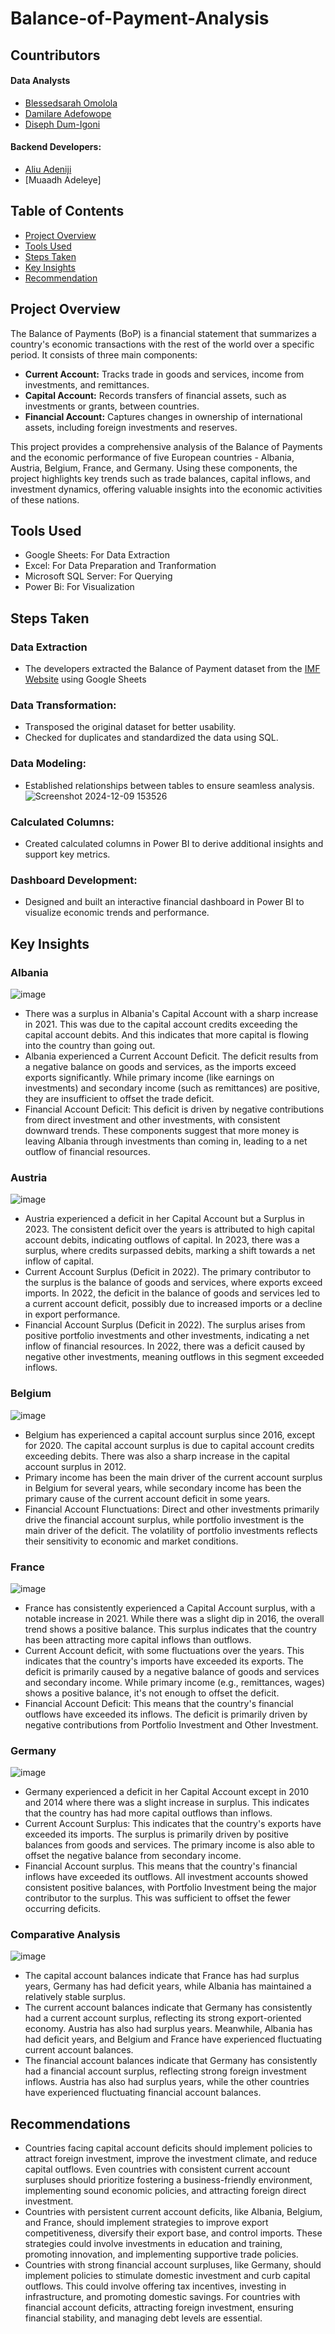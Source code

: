 # Balance-of-Payment-Analysis

## Countributors
#### Data Analysts
- [Blessedsarah Omolola](https://github.com/Blessedsarah)
- [Damilare Adefowope](https://github.com/EmmanetD)
- [Diseph Dum-Igoni](https://github.com/disephD)
#### Backend Developers:
- [Aliu Adeniji](https://www.github.com/adenijialiuadeyemi)
- [Muaadh Adeleye]
  
## Table of Contents
- [Project Overview](https://github.com/Blessedsarah/Balance-of-Payment-Analysis/blob/main/README.md#project-overview)
- [Tools Used](https://github.com/Blessedsarah/Balance-of-Payment-Analysis/blob/main/README.md#tools-used)
- [Steps Taken](https://github.com/Blessedsarah/Balance-of-Payment-Analysis/blob/main/README.md#steps-taken)
- [Key Insights](https://github.com/Blessedsarah/Balance-of-Payment-Analysis/blob/main/README.md#key-insights)
- [Recommendation](https://github.com/Blessedsarah/Balance-of-Payment-Analysis/blob/main/README.md#recommendations)
## Project Overview
The Balance of Payments (BoP) is a financial statement that summarizes a country's economic transactions with the rest of the world over a specific period. It consists of three main components:
- **Current Account:** Tracks trade in goods and services, income from investments, and remittances.
- **Capital Account:** Records transfers of financial assets, such as investments or grants, between countries.
- **Financial Account:** Captures changes in ownership of international assets, including foreign investments and reserves.

This project provides a comprehensive analysis of the Balance of Payments and the economic performance of five European countries - Albania, Austria, Belgium, France, and Germany. Using these components, the project highlights key trends such as trade balances, capital inflows, and investment dynamics, offering valuable insights into the economic activities of these nations.
## Tools Used
- Google Sheets: For Data Extraction
- Excel: For Data Preparation and Tranformation
- Microsoft SQL Server: For Querying
- Power Bi: For Visualization
## Steps Taken
### Data Extraction
- The developers extracted the Balance of Payment dataset from the [IMF Website](https://data.imf.org/regular.aspx?key=62805740) using Google Sheets 
### Data Transformation:
- Transposed the original dataset for better usability.
- Checked for duplicates and standardized the data using SQL.
### Data Modeling:
- Established relationships between tables to ensure seamless analysis.
![Screenshot 2024-12-09 153526](https://github.com/user-attachments/assets/c90e6cb6-4085-4c3d-bdee-45f72c9109e2)
### Calculated Columns:
- Created calculated columns in Power BI to derive additional insights and support key metrics.
### Dashboard Development:
- Designed and built an interactive financial dashboard in Power BI to visualize economic trends and performance.
## Key Insights
### Albania
![image](https://github.com/user-attachments/assets/494ac923-5720-4c35-949b-4e919fb6b73e)
- There was a surplus in Albania's Capital Account with a sharp increase in 2021. This was due to the capital account credits exceeding the capital account debits. And this indicates that more capital is flowing into the country than going out. 
- Albania experienced a Current Account Deficit. The deficit results from a negative balance on goods and services, as the imports exceed exports significantly. While primary income (like earnings on investments) and secondary income (such as remittances) are positive, they are insufficient to offset the trade deficit.
- Financial Account Deficit: This deficit is driven by negative contributions from direct investment and other investments, with consistent downward trends. These components suggest that more money is leaving Albania through investments than coming in, leading to a net outflow of financial resources.
### Austria
![image](https://github.com/user-attachments/assets/65a151f8-b270-4cbe-8ce6-a942dd56ff4c)
- Austria experienced a deficit in her Capital Account but a Surplus in 2023. The consistent deficit over the years is attributed to high capital account debits, indicating outflows of capital. In 2023, there was a surplus, where credits surpassed debits, marking a shift towards a net inflow of capital.
- Current Account Surplus (Deficit in 2022). The primary contributor to the surplus is the balance of goods and services, where exports exceed imports. In 2022, the deficit in the balance of goods and services led to a current account deficit, possibly due to increased imports or a decline in export performance.
- Financial Account Surplus (Deficit in 2022). The surplus arises from positive portfolio investments and other investments, indicating a net inflow of financial resources. In 2022, there was a deficit caused by negative other investments, meaning outflows in this segment exceeded inflows.
### Belgium
![image](https://github.com/user-attachments/assets/3b23003f-e5a7-4657-bcb7-2619f8aa953a)
- Belgium has experienced a capital account surplus since 2016, except for 2020. The capital account surplus is due to capital account credits exceeding debits. There was also a sharp increase in the capital account surplus in 2012.
- Primary income has been the main driver of the current account surplus in Belgium for several years, while secondary income has been the primary cause of the current account deficit in some years.
- Financial Account Flunctuations: Direct and other investments primarily drive the financial account surplus, while portfolio investment is the main driver of the deficit. The volatility of portfolio investments reflects their sensitivity to economic and market conditions.
### France
![image](https://github.com/user-attachments/assets/2266848f-51ba-4568-b1f6-a740559040e6)
- France has consistently experienced a Capital Account surplus, with a notable increase in 2021. While there was a slight dip in 2016, the overall trend shows a positive balance. This surplus indicates that the country has been attracting more capital inflows than outflows.
- Current Account deficit, with some fluctuations over the years. This indicates that the country's imports have exceeded its exports. The deficit is primarily caused by a negative balance of goods and services and secondary income. While primary income (e.g., remittances, wages) shows a positive balance, it's not enough to offset the deficit.
- Financial Account Deficit: This means that the country's financial outflows have exceeded its inflows. The deficit is primarily driven by negative contributions from Portfolio Investment and Other Investment.
### Germany 
![image](https://github.com/user-attachments/assets/92dd4dac-0be4-4819-9f80-3b3737103090)
- Germany experienced a deficit in her Capital Account except in 2010 and 2014 where there was a slight increase in surplus. This indicates that the country has had more capital outflows than inflows.
- Current Account Surplus: This indicates that the country's exports have exceeded its imports. The surplus is primarily driven by positive balances from goods and services. The primary income is also able to offset the negative balance from secondary income.
-  Financial Account surplus. This means that the country's financial inflows have exceeded its outflows. All investment accounts showed consistent positive balances, with Portfolio Investment being the major contributor to the surplus. This was sufficient to offset the fewer occurring deficits.
### Comparative Analysis
![image](https://github.com/user-attachments/assets/764ffaed-adac-49c8-9918-27e616023f00)
- The capital account balances indicate that France has had surplus years, Germany has had deficit years, while Albania has maintained a relatively stable surplus.
- The current account balances indicate that Germany has consistently had a current account surplus, reflecting its strong export-oriented economy. Austria has also had surplus years. Meanwhile, Albania has had deficit years, and Belgium and France have experienced fluctuating current account balances.
- The financial account balances indicate that Germany has consistently had a financial account surplus, reflecting strong foreign investment inflows. Austria has also had surplus years, while the other countries have experienced fluctuating financial account balances.
## Recommendations
- Countries facing capital account deficits should implement policies to attract foreign investment, improve the investment climate, and reduce capital outflows. Even countries with consistent current account surpluses should prioritize fostering a business-friendly environment, implementing sound economic policies, and attracting foreign direct investment.
- Countries with persistent current account deficits, like Albania, Belgium, and France, should implement strategies to improve export competitiveness, diversify their export base, and control imports. These strategies could involve investments in education and training, promoting innovation, and implementing supportive trade policies. 
- Countries with strong financial account surpluses, like Germany, should implement policies to stimulate domestic investment and curb capital outflows. This could involve offering tax incentives, investing in infrastructure, and promoting domestic savings. For countries with financial account deficits, attracting foreign investment, ensuring financial stability, and managing debt levels are essential.
  
